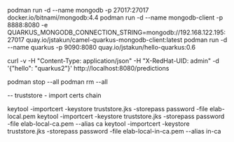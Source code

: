 podman run -d --name mongodb -p 27017:27017 docker.io/bitnami/mongodb:4.4
podman run -d --name mongodb-client -p 8888:8080 -e QUARKUS_MONGODB_CONNECTION_STRING=mongodb://192.168.122.195:27017  quay.io/jstakun/camel-quarkus-mongodb-client:latest
podman run -d --name quarkus -p 9090:8080 quay.io/jstakun/hello-quarkus:0.6

curl -v -H "Content-Type: application/json" -H "X-RedHat-UID: admin" -d '{"hello": "quarkus2"}' http://localhost:8080/predictions

podman stop --all
podman rm --all

-- truststore - import certs chain

keytool -importcert -keystore truststore.jks -storepass password -file elab-local.pem 
keytool -importcert -keystore truststore.jks -storepass password -file elab-local-ca.pem --alias ca
keytool -importcert -keystore truststore.jks -storepass password -file elab-local-in-ca.pem --alias in-ca
